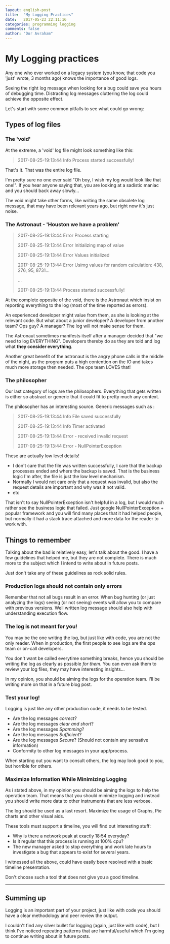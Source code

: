 ```yaml
---
layout: english-post
title:  "My Logging Practices"
date:   2017-05-23 22:11:16
categories: programming logging
comments: false
author: "Dor Avraham"
---
```


# My Logging practices

Any one who ever worked on a legacy system (you know, that code you 'just' wrote, 3 months ago) knows the importance of good logs. 

Seeing the right log message when looking for a bug could save you hours of debugging time. Distracting log messages cluttering the log could achieve the opposite effect. 

Let's start with some common pitfalls to see what could go wrong:

## Types of log files 

### The 'void'

At the extreme, a 'void' log file might look something like this:

> 2017-08-25-19:13:44 Info Process started successfully! 

That's it. That was the entire log file. 

I'm pretty sure no one ever said "Oh boy, I wish my log would look like that one!". If you hear anyone saying that, you are looking at a sadistic maniac and you should back away slowly...

The void might take other forms, like writing the same obsolete log message, that may have been relevant years ago, but right now it's just noise. 

### The Astronaut - 'Houston we have a problem' 
> 2017-08-25-19:13:44 Error Process starting
> 
> 2017-08-25-19:13:44 Error Initializing map of value
>
> 2017-08-25-19:13:44 Error Values initialized
>
> 2017-08-25-19:13:44 Error Usimg values for random calculation: 438, 276, 95, 8731...
>
> ...
>
> 2017-08-25-19:13:44 Process started successfully!

At the complete opposite of the void, there is the Astronaut which insist on reporting everything to the log (most of the time reported as errors). 

An experienced developer might value from them, as she is looking at the relevant code. But what about a junior developer? A developer from another team? Ops guy? A manager? The log will not make sense for them. 

The Astronaut sometimes manifests itself after a manager decided that "we need to log EVERYTHING". Developers thereby do as they are told and log what **they consider everything**. 

Another great benefit of the astronaut is the angry phone calls in the middle of the night, as the program puts a high contention on the IO and takes much more storage then needed. The ops team  LOVES that! 

### The philosopher

Our last category of logs are the philosophers. Everything that gets written is either so abstract or generic that it could fit to pretty much any context.

The philosopher has an interesting source. Generic messages such as :

> 2017-08-25-19:13:44 Info File saved successfully 
>
> 2017-08-25-19:13:44 Info Timer activated
>
> 2017-08-25-19:13:44 Error - received invalid request 
>
> 2017-08-25-19:13:44 Error - NullPointerException

These are actually low level details!

* I don't care that the file was written successfully, I care that the backup processes ended and where the backup is saved. That is the business logic I'm after, the file is just the low level mechanism.
* Normally I would not care only that a request was invalid, but also the request details are important and why was it not valid. 
* etc

That isn't to say NullPointerException isn't helpful in a log, but I would much rather see the business logic that failed. Just google NullPointerException + popular framework and you will find many places that it had helped people, but normally it had a stack trace attached and more data for the reader to work with.

## Things to remember 

Talking about the bad is relatively easy, let's talk about the good.
I have a few guidelines that helped me, but they are not complete.
There is much more to the subject which I intend to write about in future posts.

Just don't take any of these guidelines as rock solid rules. 

### Production logs should not contain only errors 

Remember that not all bugs result in an error. When bug hunting (or just analyzing the logs)
seeing (or not seeing) events will allow you to compare with previous versions.
Well written log message should also help with understanding execution flow. 

### The log is not meant for you! 

You may be the one writing the log, but just like with code, you are not the only reader.
When in production, the first people to see logs are the ops team or on-call developers. 

You don't want be called everytime something breaks,
hence you should be writing the log as clearly as possible *for them*.
You can even ask them to review your log files, they may have interesting insights... 

In my opinion, you should be aiming the logs for the operation team.
I'll be writing more on that in a future blog post.

### Test your log! 

Logging is just like any other production code, it needs to be tested.

* Are the log messages *correct*?
* Are the log messages *clear and short*?
* Are the log messages *Spamming*?
* Are the log messages *Sufficient*?
* Are the log messages *Secure*? (Should not contain any sensative information)
* Conformity to other log messages in your app/process.

When starting out you want to consult others, 
the log may look good to you, but horrible for others. 

### Maximize Information While Minimizing Logging

As i stated above, in my opinion you should be aiming the logs to help
the operation team. That means that you should minimize logging
and instead you should write more data to other instruments that are less verbose.

The log should be used as a last resort. Maximize the usage of Graphs,
Pie charts and other visual aids.

These tools must support a timeline, you will find out interesting stuff:

* Why is there a network peak at exactly 18:54 everyday?
* Is it regular that this process is running at 100% cpu?
* The new manager asked to stop everything and work late hours
  to investigate a bug that appears to exist for several years.

I witnessed all the above, could have easily been resolved with a basic timeline presentation.

Don't choose such a tool that does not give you a good timeline.

---

## Summing up

Logging is an important part of your project,
just like with code you should have a clear methodology and peer review the output. 

I couldn't find any silver bullet for logging (again, just like with code),
but I think I've noticed repeating patterns that are harmful/useful
which I'm going to continue writing about in future posts.
